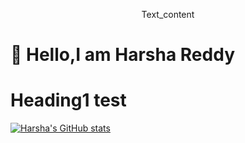 <p style="text-align: center;">Text_content</p>

# :wave: Hello,I am Harsha Reddy

# Heading1 test

[![Harsha's GitHub stats](https://github-readme-stats.vercel.app/api?username=harshavardhanm03)](https://github.com/anuraghazra/github-readme-stats)
